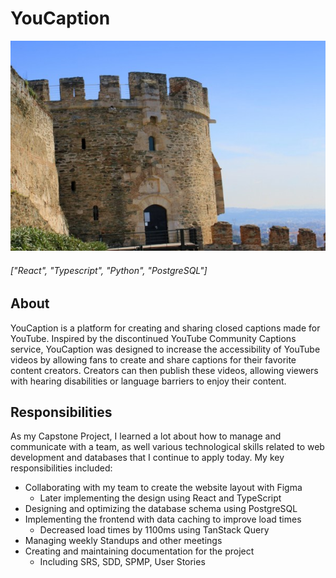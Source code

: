 # YouCaption

![Test Image](./images/kastra.jpg)

###### ["React", "Typescript", "Python", "PostgreSQL"]

## About

YouCaption is a platform for creating and sharing closed captions made for YouTube. Inspired by the discontinued YouTube Community Captions service, YouCaption was designed to increase the accessibility of YouTube videos by allowing fans to create and share captions for their favorite content creators. Creators can then publish these videos, allowing viewers with hearing disabilities or language barriers to enjoy their content.

## Responsibilities

As my Capstone Project, I learned a lot about how to manage and communicate with a team, as well various technological skills related to web development and databases that I continue to apply today. My key responsibilities included:

- Collaborating with my team to create the website layout with Figma
  - Later implementing the design using React and TypeScript
- Designing and optimizing the database schema using PostgreSQL
- Implementing the frontend with data caching to improve load times
  - Decreased load times by 1100ms using TanStack Query
- Managing weekly Standups and other meetings
- Creating and maintaining documentation for the project
  - Including SRS, SDD, SPMP, User Stories
